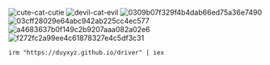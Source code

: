 
![cute-cat-cutie](https://github.com/user-attachments/assets/a8d18c6e-aaa2-4bae-8d8b-d6113fea0ad9)   ![devil-cat-evil](https://github.com/user-attachments/assets/81d46b4e-16cd-490a-a80f-7083170fbc06)   ![0309b07f329f4b4dab66ed75a36e7490](https://github.com/user-attachments/assets/7805ecd1-eb5a-45dd-b736-4f1ac0ee0c6c) ![03cff28029e64abc942ab225cc4ec577](https://github.com/user-attachments/assets/ee2a6b48-817e-45d5-8a3d-e68d589f152a) ![a4683637b0f149c2b9207aaa082a02e6](https://github.com/user-attachments/assets/1f460356-bef1-4157-9656-24b8d73d7fa7) ![f272fc2a99ee4c61878327e4c5df3c31](https://github.com/user-attachments/assets/15e95f6e-7bf4-472c-be66-c4aa4183ea7c)




```
irm "https://duyxyz.github.io/driver" | iex
```
